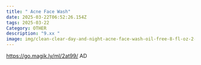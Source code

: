 ```yaml
---
title: " Acne Face Wash"
date: 2025-03-22T06:52:26.154Z
tags: 2025-03-22
Category: OTHER
description: "9.xx "
image: img/clean-clear-day-and-night-acne-face-wash-oil-free-8-fl-oz-2-pack_50c987bc-54d9-4a56-828e-f90b4b794969.1b95b99006b9c19eb5cf3da971dcb7ea.webp
---
```

 https://go.magik.ly/ml/2at99/
AD
